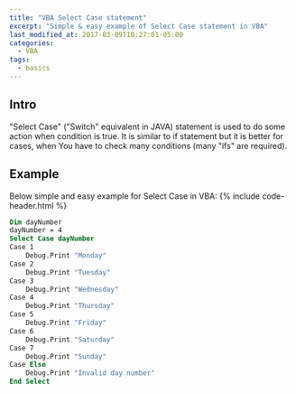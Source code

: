```yaml
---
title: "VBA Select Case statement"
excerpt: "Simple & easy example of Select Case statement in VBA"
last_modified_at: 2017-03-09T10:27:01-05:00
categories:
  - VBA
tags: 
  - basics
---
```


<!-- short intrduction -->
## Intro

"Select Case" ("Switch" equivalent in JAVA) statement is used to do some action when condition is true. It is similar to if statement but it is better for cases, when You have to check many conditions (many "ifs" are required).


## Example

Below simple and easy example for Select Case in VBA:
{% include code-header.html %}
```vb
Dim dayNumber 
dayNumber = 4    
Select Case dayNumber    
Case 1     
    Debug.Print "Monday" 
Case 2    
    Debug.Print "Tuesday" 
Case 3   
    Debug.Print "Wednesday" 
Case 4     
    Debug.Print "Thursday" 
Case 5    
    Debug.Print "Friday" 
Case 6    
    Debug.Print "Saturday" 
Case 7    
    Debug.Print "Sunday" 
Case Else    
    Debug.Print "Invalid day number" 
End Select
```
